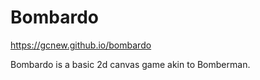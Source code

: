 Bombardo
========

https://gcnew.github.io/bombardo

Bombardo is a basic 2d canvas game akin to Bomberman.
